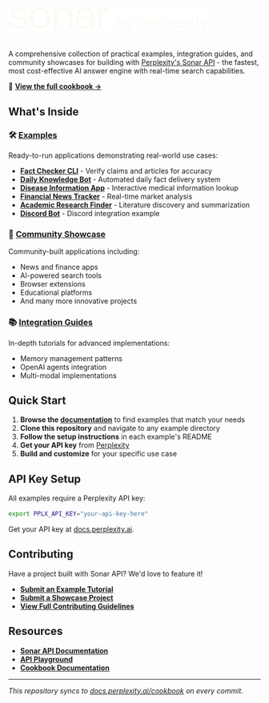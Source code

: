 <a href="https://docs.perplexity.ai/cookbook" target="_blank">
  <picture>
    <source media="(prefers-color-scheme: dark)" srcset="/static/img/perplexity-sonar.png">
    <source media="(prefers-color-scheme: light)" srcset="/static/img/perplexity-sonar-dark.png">
    <img src="/static/img/perplexity-sonar.png" alt="Perplexity Sonar" style="max-width: 100%; width: 400px; margin-bottom: 20px">
  </picture>
</a>

A comprehensive collection of practical examples, integration guides, and community showcases for building with [Perplexity's Sonar API](https://sonar.perplexity.ai/) - the fastest, most cost-effective AI answer engine with real-time search capabilities.

📖 **[View the full cookbook →](https://docs.perplexity.ai/cookbook)**

## What's Inside

### 🛠️ [Examples](docs/examples/)
Ready-to-run applications demonstrating real-world use cases:

- **[Fact Checker CLI](docs/examples/fact-checker-cli/)** - Verify claims and articles for accuracy
- **[Daily Knowledge Bot](docs/examples/daily-knowledge-bot/)** - Automated daily fact delivery system  
- **[Disease Information App](docs/examples/disease-qa/)** - Interactive medical information lookup
- **[Financial News Tracker](docs/examples/financial-news-tracker/)** - Real-time market analysis
- **[Academic Research Finder](docs/examples/research-finder/)** - Literature discovery and summarization
- **[Discord Bot](docs/examples/discord-py-bot/)** - Discord integration example

### 🌟 [Community Showcase](docs/showcase/)
Community-built applications including:
- News and finance apps
- AI-powered search tools  
- Browser extensions
- Educational platforms
- And many more innovative projects

### 📚 [Integration Guides](docs/articles/)
In-depth tutorials for advanced implementations:
- Memory management patterns
- OpenAI agents integration
- Multi-modal implementations

## Quick Start

1. **Browse the [documentation](https://docs.perplexity.ai/cookbook)** to find examples that match your needs
2. **Clone this repository** and navigate to any example directory
3. **Follow the setup instructions** in each example's README
4. **Get your API key** from [Perplexity](https://docs.perplexity.ai/guides/getting-started)
5. **Build and customize** for your specific use case

## API Key Setup

All examples require a Perplexity API key:

```bash
export PPLX_API_KEY="your-api-key-here"
```

Get your API key at [docs.perplexity.ai](https://docs.perplexity.ai/guides/getting-started).

## Contributing

Have a project built with Sonar API? We'd love to feature it! 

- **[Submit an Example Tutorial](CONTRIBUTING.md#for-examples)**
- **[Submit a Showcase Project](CONTRIBUTING.md#for-showcase-projects)**  
- **[View Full Contributing Guidelines](CONTRIBUTING.md)**

## Resources

- **[Sonar API Documentation](https://docs.perplexity.ai/home)**
- **[API Playground](https://perplexity.ai/account/api/playground)**
- **[Cookbook Documentation](https://docs.perplexity.ai/cookbook)**

---

*This repository syncs to [docs.perplexity.ai/cookbook](https://docs.perplexity.ai/cookbook) on every commit.*
